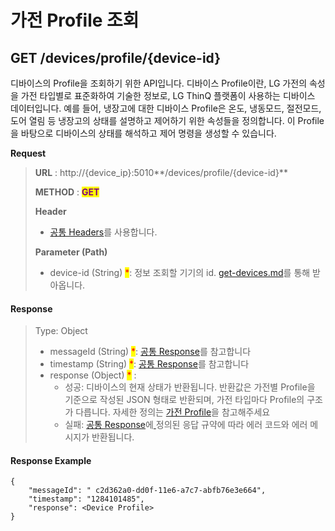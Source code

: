 # 가전 Profile 조회

## GET /devices/profile/{device-id}

디바이스의 Profile을 조회하기 위한 API입니다. 디바이스 Profile이란, LG 가전의 속성을 가전 타입별로 표준화하여 기술한 정보로, LG ThinQ 플랫폼이 사용하는 디바이스 데이터입니다. 예를 들어, 냉장고에 대한 디바이스 Profile은 온도, 냉동모드, 절전모드, 도어 열림 등 냉장고의 상태를 설명하고 제어하기 위한 속성들을 정의합니다. 이 Profile을 바탕으로 디바이스의 상태를 해석하고 제어 명령을 생성할 수 있습니다.



**Request**

> **URL** : http://{device\_ip}:5010**/devices/profile/{device-id}**
>
> **METHOD** : <mark style="color:purple;">**GET**</mark>
>
> **Header**&#x20;
>
> * [공통 Headers](common-headers.md)를 사용합니다.
>
> **Parameter (Path)**
>
> * device-id (String) <mark style="color:red;">\*</mark>: 정보 조회할 기기의 id.  [get-devices.md](get-devices.md "mention")를 통해 받아옵니다.

#### Response

> Type: Object
>
> * messageId (String) <mark style="color:red;">\*</mark>: [공통 Response](common-response.md#undefined-1)를 참고합니다
> * timestamp (String) <mark style="color:red;">\*</mark>: [공통 Response](common-response.md#undefined-1)를 참고합니다
> * response (Object) <mark style="color:red;">\*</mark> :&#x20;
>   * 성공: 디바이스의 현재 상태가 반환됩니다. 반환값은 가전별 Profile을 기준으로 작성된 JSON 형태로 반환되며, 가전 타입마다 Profile의 구조가 다릅니다. 자세한 정의는 [가전 Profile](https://developer.damda.lge.com/docs/thinq/profile/washer)을 참고해주세요
>   * 실패: [공통 Response](common-response.md)에[ ](common-response.md)정의된 응답 규약에 따라 에러 코드와 에러 메시지가 반환됩니다.

#### Response Example

```
{
    "messageId": " c2d362a0-dd0f-11e6-a7c7-abfb76e3e664",
    "timestamp": "1284101485",
    "response": <Device Profile>
}
```
